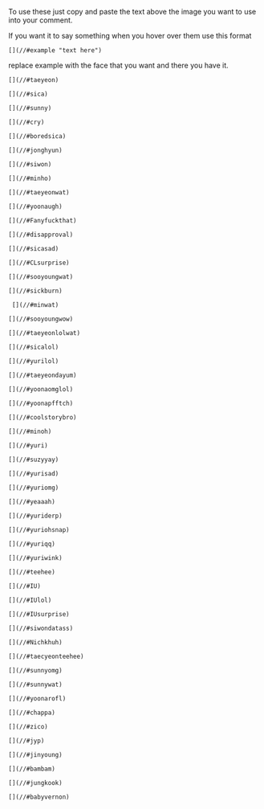 To use these just copy and paste the text above the image you want to use into your comment.

If you want it to say something when you hover over them use this format

    [](//#example "text here")

replace example with the face that you want and there you have it.

    [](//#taeyeon)

[](//#taeyeon)

    [](//#sica)

[](//#sica)

    [](//#sunny)

[](//#sunny)

    [](//#cry)

[](//#cry)


    [](//#boredsica)

[](//#boredsica)

    [](//#jonghyun)

[](//#jonghyun)

    [](//#siwon)

[](//#siwon)

    [](//#minho)

[](//#minho)

    [](//#taeyeonwat)

[](//#taeyeonwat)

    [](//#yoonaugh)

[](//#yoonaugh)

    [](//#Fanyfuckthat)

[](//#Fanyfuckthat)

    [](//#disapproval)

[](//#disapproval)

    [](//#sicasad)

[](//#sicasad)

    [](//#CLsurprise)

[](//#CLsurprise)

    [](//#sooyoungwat)

[](//#sooyoungwat)

    [](//#sickburn)

[](//#sickburn)

     [](//#minwat)

[](//#minwat)

    [](//#sooyoungwow)

[](//#sooyoungwow)

    [](//#taeyeonlolwat)

[](//#taeyeonlolwat)

    [](//#sicalol)

[](//#sicalol)

    [](//#yurilol)

[](//#yurilol)

    [](//#taeyeondayum)

[](//#taeyeondayum)

    [](//#yoonaomglol)

[](//#yoonaomglol)

    [](//#yoonapfftch)

[](//#yoonapfftch)

    [](//#coolstorybro)

[](//#coolstorybro)

    [](//#minoh)

[](//#minoh)

    [](//#yuri)

[](//#yuri)

    [](//#suzyyay)

[](//#suzyyay)

    [](//#yurisad)

[](//#yurisad)

    [](//#yuriomg)

[](//#yuriomg)

    [](//#yeaaah)

[](//#yeaaah)

    [](//#yuriderp)

[](//#yuriderp)

    [](//#yuriohsnap)

[](//#yuriohsnap)

    [](//#yuriqq)

[](//#yuriqq)

    [](//#yuriwink)

[](//#yuriwink)

    [](//#teehee)

[](//#teehee)

    [](//#IU)

[](//#IU)

    [](//#IUlol)

[](//#IUlol)

    [](//#IUsurprise)

[](//#IUsurprise)

    [](//#siwondatass)

[](//#siwondatass)

    [](//#Nichkhuh)

[](//#Nichkhuh)

    [](//#taecyeonteehee)

[](//#taecyeonteehee)

    [](//#sunnyomg)

[](//#sunnyomg)

    [](//#sunnywat)

[](//#sunnywat)

    [](//#yoonarofl)

[](//#yoonarofl)

    [](//#chappa)

[](//#chappa)

    [](//#zico)

[](//#zico)

    [](//#jyp)

[](//#jyp)

    [](//#jinyoung)

[](//#jinyoung)

    [](//#bambam)

[](//#bambam)

    [](//#jungkook)

[](//#jungkook)

    [](//#babyvernon)

[](//#babyvernon)
